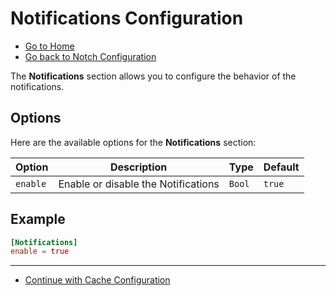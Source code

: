 # Notifications Configuration

- [Go to Home](./Welcome.md)
- [Go back to Notch Configuration](./Notch.md)

The **Notifications** section allows you to configure the behavior of the notifications.

## Options

Here are the available options for the **Notifications** section:

| Option                     | Description       | Type           | Default               |
|----------------------------|-------------------|----------------|-----------------------|
| `enable`                  | Enable or disable the Notifications          | `Bool`| `true`                |

## Example

```toml
[Notifications]
enable = true
```

---

- [Continue with Cache Configuration](./Cache.md)
